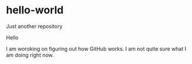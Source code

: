 # hello-world
Just another repository

Hello

I am woroking on figuring out how GitHub works.
I am not quite sure what I am doing right now.
